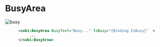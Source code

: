 # BusyArea

![busy](https://github.com/user-attachments/assets/1755b97b-9c67-4761-bc77-5884cc5314f3)


```xml
      <suki:BusyArea BusyText="Busy..." IsBusy="{Binding IsBusy}"  >
           ...
      </suki:BusyArea>

```
